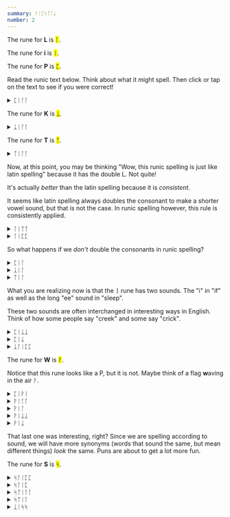 ```yaml
---
summary: ᚹᛁᛈᛋᛏᛚᛣ
number: 2
---
```


The rune for <strong>L</strong> is <mark>ᛚ</mark>.

The rune for <strong>i</strong> is <mark>ᛁ</mark>.

The rune for <strong>P</strong> is <mark>ᛈ</mark>.

Read the runic text below. Think about what it might spell. Then click or tap on the text to see if you were correct!

<details>
    <summary>ᛈᛁᛚᛚ</summary>
    <p>pill</p>
</details>

The rune for <strong>K</strong> is <mark>ᛣ</mark>.

<details>
    <summary>ᛣᛁᛚᛚ</summary>
    <p>kill</p>
</details>

The rune for <strong>T</strong> is <mark>ᛏ</mark>.

<details>
    <summary>ᛏᛁᛚᛚ</summary>
    <p>till</p>
</details>

Now, at this point, you may be thinking "Wow, this runic spelling is just like latin spelling" because it has the double L. Not quite!

It's actually *better* than the latin spelling because it is *consistent*. 

It seems like latin spelling always doubles the consonant to make a shorter vowel sound, but that is not the case. In runic spelling however, this rule is consistently applied.

<details>
    <summary>ᛚᛁᛏᛏ</summary>
    <p>lit</p>
</details>

<details>
    <summary>ᛚᛁᛈᛈ</summary>
    <p>lip</p>
</details>

So what happens if we *don't* double the consonants in runic spelling?

<details>
    <summary>ᛈᛁᛚ</summary>
    <p>peel</p>
</details>

<details>
    <summary>ᛣᛁᛚ</summary>
    <p>keel</p>
</details>

<details>
    <summary>ᛏᛁᛚ</summary>
    <p>teal</p>
</details>

What you are realizing now is that the <strong>ᛁ</strong> rune has two sounds. The "i" in "if" as well as the long "ee" sound in "sleep".

These two sounds are often interchanged in interesting ways in English. Think of how some people say "creek" and some say "crick".

<details>
    <summary>ᛈᛁᛣᛣ</summary>
    <p>pick</p>
</details>

<details>
    <summary>ᛈᛁᛣ</summary>
    <p>peak</p>
</details>

<details>
    <summary>ᛣᛚᛁᛈᛈ</summary>
    <p>clip</p>
</details>

The rune for <strong>W</strong> is <mark>ᚹ</mark>.

Notice that this rune looks like a P, but it is not. Maybe think of a flag **w**aving in the air ᚹ.

<details>
    <summary>ᛈᛁᚹᛁ</summary>
    <p>PeeWee</p>
</details>

<details>
    <summary>ᚹᛁᛚᛚ</summary>
    <p>will</p>
</details>

<details>
    <summary>ᚹᛁᛚ</summary>
    <p>wheel</p>
</details>

<details>
    <summary>ᚹᛁᛣᛣ</summary>
    <p>wick</p>
</details>

<details>
    <summary>ᚹᛁᛣ</summary>
    <p>week / weak</p>
</details>

That last one was interesting, right? Since we are spelling according to sound, we will have more synonyms (words that sound the same, but mean different things) *look* the same. Puns are about to get a lot more fun.

The rune for <strong>S</strong> is <mark>ᛋ</mark>.

<details>
    <summary>ᛋᛚᛁᛈᛈ</summary>
    <p>slip</p>
</details>

<details>
    <summary>ᛋᛚᛁᛈ</summary>
    <p>sleep</p>
</details>

<details>
    <summary>ᛋᛏᛁᛚᛚ</summary>
    <p>still</p>
</details>

<details>
    <summary>ᛋᛏᛁᛚ</summary>
    <p>steal / steel</p>
</details>

<details>
    <summary>ᛣᛁᛋᛋ</summary>
    <p>kiss 😘</p>
</details>
